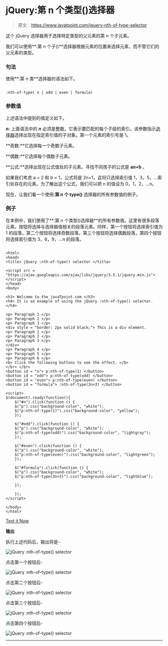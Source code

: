 # jQuery:第 n 个类型()选择器

> 原文：<https://www.javatpoint.com/jquery-nth-of-type-selector>

这个 jQuery 选择器用于选择特定类型的父元素的第 n 个子元素。

我们可以使用**:第 n 个子()**选择器根据元素的位置来选择元素，而不管它们的父元素的类型。

### 句法

使用**:第 n 类**选择器的语法如下。

```

:nth-of-type( n | odd | even | formula)

```

### 参数值

上述语法中提到的值定义如下。

**n:** 上面语法中的 ***n*** 必须是整数。它表示要匹配的每个子级的索引。该参数指示[选择器](https://www.javatpoint.com/jquery-selectors)选择出现在指定索引值的子对象。第一个元素的索引号是 1。

**奇数:**它选择每一个奇数子元素。

**偶数:**它选择每个偶数子元素。

**公式:**选择出现在公式值处的子元素。寻找不同孩子的公式是 **an+b** 。

如果我们考虑 a = 2 和 b = 1，公式将是 2n+1，这将只选择索引值 1，3，5，…索引处存在的元素。为了解出这个公式，我们可以把 n 的值设为 0，1，2，…n。

现在，让我们看一个使用:**第 n 个 type()** 选择器的所有参数值的例子。

### 例子

在本例中，我们使用了**:第 n 个类型()选择器**的所有参数值。这里有很多段落元素。按钮将选择与选择器值相关的段落元素。同样，第一个按钮将选择索引值为 1 的段落，第二个按钮将选择奇数段落，第三个按钮将选择偶数段落，第四个按钮将选择索引值为 3，6，9，…n 的段落。

```

<html>
<head>
<title> jQuery :nth-of-type() selector </title>

<script src = "https://ajax.googleapis.com/ajax/libs/jquery/3.5.1/jquery.min.js"></script>
</head>
<body>

<h3> Welcome to the javaTpoint.com </h3>
<h4> It is an example of using the jQuery :nth-of-type() selector. </h4>

<p> Paragraph 1 </p>
<p> Paragraph 2 </p>
<p> Paragraph 3 </p>
<div style = "border: 2px solid black;"> This is a div element. 
<p> Paragraph 1 </p>
<p> Paragraph 2 </p>
<p> Paragraph 3 </p>
</div>
<p> Paragraph 4 </p>
<p> Paragraph 5 </p>
<p> Paragraph 6 </p>
<b> Click the following buttons to see the effect. </b>
</br> </br>
<button id = "n"> p:nth-of-type(1) </button>
<button id = "odd"> p:nth-of-type(odd) </button>
<button id = "even"> p:nth-of-type(even) </button>
<button id = "formula"> :nth-of-type(3n+3) </button>

<script>
$(document).ready(function(){
    $("#n").click(function () {
	$("p").css("background-color", "white");
    $("p:nth-of-type(1)").css("background-color", "yellow");    
    });

	$("#odd").click(function () {
	$("p").css("background-color", "white");
    $("p:nth-of-type(odd)").css("background-color", "lightgray");    
    });

	$("#even").click(function () {
	$("p").css("background-color", "white");
    $("p:nth-of-type(even)").css("background-color", "lightgreen");    
    });

	$("#formula").click(function () {
    $("p").css("background-color", "white");
	$("p:nth-of-type(3n+3)").css("background-color", "lightblue");    

    });

	});
</script>

</body>
</html>

```

[Test it Now](https://www.javatpoint.com/oprweb/test.jsp?filename=jquery-nth-of-type-selector1)

**输出**

执行上述代码后，输出将是-

![jQuery :nth-of-type() selector](img/e21b0bd8963510ec6709c23338032176.png)

点击第一个按钮后-

![jQuery :nth-of-type() selector](img/7f00a4b4ff6ef48f85b7eb478f2d4362.png)

点击第二个按钮后-

![jQuery :nth-of-type() selector](img/8d6489425fa43b531bc97b03a8ad0777.png)

点击第三个按钮后-

![jQuery :nth-of-type() selector](img/45da5c834c6e319d5b9de104d46db2b8.png)

点击第四个按钮后-

![jQuery :nth-of-type() selector](img/264e285616b8b3705a62007136f396a0.png)

* * *
